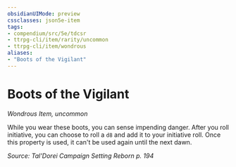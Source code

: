 ```yaml
---
obsidianUIMode: preview
cssclasses: json5e-item
tags:
- compendium/src/5e/tdcsr
- ttrpg-cli/item/rarity/uncommon
- ttrpg-cli/item/wondrous
aliases: 
- "Boots of the Vigilant"
---
```

# Boots of the Vigilant
*Wondrous Item, uncommon*  


While you wear these boots, you can sense impending danger. After you roll initiative, you can choose to roll a `d8` and add it to your initiative roll. Once this property is used, it can't be used again until the next dawn.

*Source: Tal'Dorei Campaign Setting Reborn p. 194*